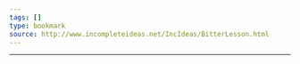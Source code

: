 ```yaml
---
tags: []
type: bookmark
source: http://www.incompleteideas.net/IncIdeas/BitterLesson.html
---
```

---

